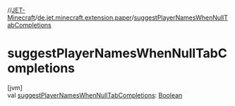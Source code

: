 //[JET-Minecraft](../../index.md)/[de.jet.minecraft.extension.paper](index.md)/[suggestPlayerNamesWhenNullTabCompletions](suggest-player-names-when-null-tab-completions.md)

# suggestPlayerNamesWhenNullTabCompletions

[jvm]\
val [suggestPlayerNamesWhenNullTabCompletions](suggest-player-names-when-null-tab-completions.md): [Boolean](https://kotlinlang.org/api/latest/jvm/stdlib/kotlin/-boolean/index.html)

